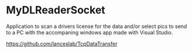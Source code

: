 # MyDLReaderSocket
Application to scan a drivers license for the data and/or select pics to send to a PC with the accompaning windows app made with Visual Studio.

https://github.com/lanceslab/TcpDataTransfer

